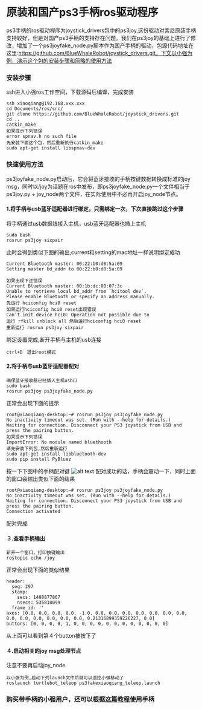 # 原装和国产ps3手柄ros驱动程序<br>
ps3手柄的ros驱动程序为joystick_drivers包中的ps3joy,这份驱动对索尼原装手柄支持较好，但是对国产ps3手柄的支持存在问题。我们在ps3joy的基础上进行了修改，增加了一个ps3joyfake_node.py脚本作为国产手柄的驱动，包源代码地址在这里:https://github.com/BlueWhaleRobot/joystick_drivers.git。下文以小强为例，演示这个包的安装步骤和简略的使用方法
### 安装步骤
ssh进入小强ros工作空间，下载源码后编译，完成安装
```
ssh xiaoqiang@192.168.xxx.xxx
cd Documents/ros/src/
git clone https://github.com/BlueWhaleRobot/joystick_drivers.git
cd ..
catkin_make
如果提示下列错误
error spnav.h no such file
先安装下面这个包，然后重新执行catkin_make
sudo apt-get install libspnav-dev
```
### 快速使用方法
ps3joyfake_node.py启动后，它会将蓝牙接收的手柄按键数据转换成标准的joy msg，同时以/joy为话题在ros中发布，即ps3joyfake_node.py一个文件相当于ps3joy.py + joy_node两个文件，在实际使用中不必再开启joy_node节点。
#### 1.将手柄与usb蓝牙适配器进行绑定，只需绑定一次，下次直接跳过这个步骤
将手柄通过usb数据线接入主机，usb蓝牙适配器也插上主机
```
sudo bash
rosrun ps3joy sixpair
```
此时会得到类似下图的输出,current和setting的mac地址一样说明绑定成功
```
Current Bluetooth master: 00:22:b0:d0:5a:09
Setting master bd_addr to 00:22:b0:d0:5a:09

如果出现下述错误
Current Bluetooth master: 00:1b:dc:00:07:3c
Unable to retrieve local bd_addr from `hcitool dev`.
Please enable Bluetooth or specify an address manually.
先运行 hciconfig hci0 reset
如果运行hciconfig hci0 reset出现错误
Can't init device hci0: Operation not possible due to  
运行 rfkill unblock all 然后运行hciconfig hci0 reset
重新运行 rosrun ps3joy sixpair
```
绑定设置完成,断开手柄与主机的usb连接
```
ctrl+D　退出root模式
```
#### 2.将手柄与usb蓝牙适配器配对
```
确保蓝牙接收器已经插入主机usb口
sudo bash
rosrun ps3joy ps3joyfake_node.py
```
正常会出现下面的提示
```
root@xiaoqiang-desktop:~# rosrun ps3joy ps3joyfake_node.py 
No inactivity timeout was set. (Run with --help for details.)
Waiting for connection. Disconnect your PS3 joystick from USB and press the pairing button.
如果提示下列错误
ImportError: No module named bluethooth
请先安装下列包,然后重新运行
sudo apt-get install libbluetooth-dev
sudo pip install PyBluez 
```
按一下下图中的手柄配对键
![alt text](http://community.bwbot.org/uploads/files/1479882161376-14.3.png)
配对成功的话，手柄会震动一下，同时上面的窗口会输出类似下面的结果
```
root@xiaoqiang-desktop:~# rosrun ps3joy ps3joyfake_node.py 
No inactivity timeout was set. (Run with --help for details.)
Waiting for connection. Disconnect your PS3 joystick from USB and press the pairing button.
Connection activated
```
配对完成
#### ３.查看手柄输出
```
新开一个窗口，打印按键输出
rostopic echo /joy
```
正常会出现下面的类似结果
```
header: 
  seq: 297
  stamp: 
    secs: 1488877867
    nsecs: 535818099
  frame_id: ''
axes: [0.0, 0.0, 0.0, 0.0, -1.0, 0.0, 0.0, 0.0, 0.0, 0.0, 0.0, 0.0, 0.0, 0.0, 0.0, 0.0, 0.0, 0.0, 0.21316899359226227, 0.0]
buttons: [0, 0, 0, 0, 1, 0, 0, 0, 0, 0, 0, 0, 0, 0, 0, 0, 0]
```
从上面可以看到第４个button被按下了
#### ４.启动相关的joy msg处理节点
注意不要再启动joy_node
```
以小强为例,启动下列launch文件后就可以遥控小强移动了
roslaunch turtlebot_teleop ps3fakexiaoqiang_teleop.launch
```
### 购买带手柄的小强用户，还可以根据[这篇教程](http://community.bwbot.org/topic/126/小强ros机器人教程-14-___使用ps3手柄控制小强移动)使用手柄
